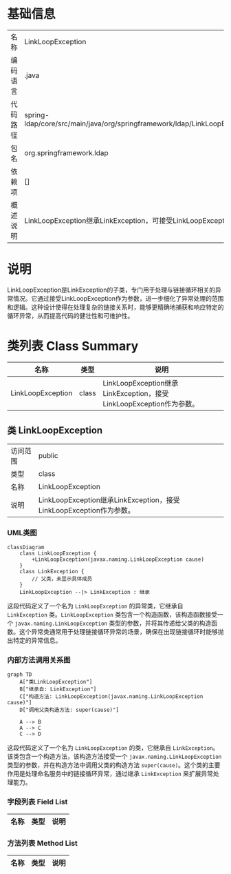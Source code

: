 # 基础信息

|      |      |
|------|------|
| 名称 | LinkLoopException |
| 编码语言 | .java |
| 代码路径 | spring-ldap/core/src/main/java/org/springframework/ldap/LinkLoopException.java |
| 包名 | org.springframework.ldap |
| 依赖项 | [] |
| 概述说明 | LinkLoopException继承LinkException，可接受LinkLoopException参数。 |

# 说明

LinkLoopException是LinkException的子类，专门用于处理与链接循环相关的异常情况。它通过接受LinkLoopException作为参数，进一步细化了异常处理的范围和逻辑。这种设计使得在处理复杂的链接关系时，能够更精确地捕获和响应特定的循环异常，从而提高代码的健壮性和可维护性。

# 类列表 Class Summary

| 名称   | 类型  | 说明 |
|-------|------|-------------|
| LinkLoopException | class | LinkLoopException继承LinkException，接受LinkLoopException作为参数。 |



## 类 LinkLoopException

|      |      |
|------|------|
| 访问范围 | public |
| 类型 | class |
| 名称 | LinkLoopException |
| 说明 | LinkLoopException继承LinkException，接受LinkLoopException作为参数。 |


### UML类图

```mermaid
classDiagram
    class LinkLoopException {
        +LinkLoopException(javax.naming.LinkLoopException cause)
    }
    class LinkException {
        // 父类，未显示具体成员
    }
    LinkLoopException --|> LinkException : 继承
```

这段代码定义了一个名为 `LinkLoopException` 的异常类，它继承自 `LinkException` 类。`LinkLoopException` 类包含一个构造函数，该构造函数接受一个 `javax.naming.LinkLoopException` 类型的参数，并将其传递给父类的构造函数。这个异常类通常用于处理链接循环异常的场景，确保在出现链接循环时能够抛出特定的异常信息。


### 内部方法调用关系图

```mermaid
graph TD
    A["类LinkLoopException"]
    B["继承自: LinkException"]
    C["构造方法: LinkLoopException(javax.naming.LinkLoopException cause)"]
    D["调用父类构造方法: super(cause)"]

    A --> B
    A --> C
    C --> D
```

这段代码定义了一个名为 `LinkLoopException` 的类，它继承自 `LinkException`。该类包含一个构造方法，该构造方法接受一个 `javax.naming.LinkLoopException` 类型的参数，并在构造方法中调用父类的构造方法 `super(cause)`。这个类的主要作用是处理命名服务中的链接循环异常，通过继承 `LinkException` 来扩展异常处理能力。

### 字段列表 Field List

| 名称  | 类型  | 说明 |
|-------|-------|------|

### 方法列表 Method List

| 名称  | 类型  | 说明 |
|-------|-------|------|




